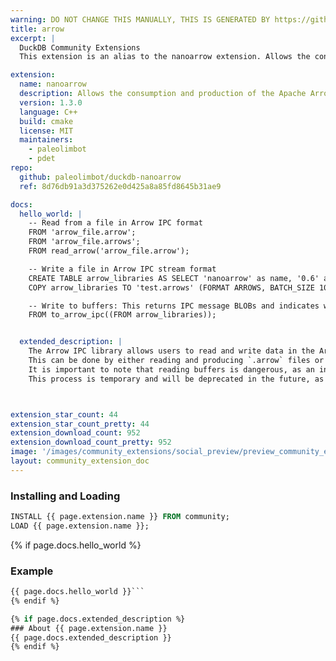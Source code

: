 ```yaml
---
warning: DO NOT CHANGE THIS MANUALLY, THIS IS GENERATED BY https://github/duckdb/community-extensions repository, check README there
title: arrow
excerpt: |
  DuckDB Community Extensions
  This extension is an alias to the nanoarrow extension. Allows the consumption and production of the Apache Arrow interprocess communication (IPC) format, both from files and directly from stream buffers.

extension:
  name: nanoarrow
  description: Allows the consumption and production of the Apache Arrow interprocess communication (IPC) format, both from files and directly from stream buffers.
  version: 1.3.0
  language: C++
  build: cmake
  license: MIT
  maintainers:
    - paleolimbot 
    - pdet
repo:
  github: paleolimbot/duckdb-nanoarrow
  ref: 8d76db91a3d375262e0d425a8a85fd8645b31ae9

docs:
  hello_world: |
    -- Read from a file in Arrow IPC format
    FROM 'arrow_file.arrow';
    FROM 'arrow_file.arrows';
    FROM read_arrow('arrow_file.arrow');

    -- Write a file in Arrow IPC stream format
    CREATE TABLE arrow_libraries AS SELECT 'nanoarrow' as name, '0.6' as version;
    COPY arrow_libraries TO 'test.arrows' (FORMAT ARROWS, BATCH_SIZE 100);

    -- Write to buffers: This returns IPC message BLOBs and indicates which one is the header.
    FROM to_arrow_ipc((FROM arrow_libraries));


  extended_description: |
    The Arrow IPC library allows users to read and write data in the Arrow IPC stream format. 
    This can be done by either reading and producing `.arrow` files or by directly reading buffers using their pointers and sizes. 
    It is important to note that reading buffers is dangerous, as an incorrect pointer can crash the database system. 
    This process is temporary and will be deprecated in the future, as clients (e.g., the Python DuckDB client) will have a function that internally extracts these buffers from an Arrow stream.



extension_star_count: 44
extension_star_count_pretty: 44
extension_download_count: 952
extension_download_count_pretty: 952
image: '/images/community_extensions/social_preview/preview_community_extension_nanoarrow.png'
layout: community_extension_doc
---
```


### Installing and Loading
```sql
INSTALL {{ page.extension.name }} FROM community;
LOAD {{ page.extension.name }};
```

{% if page.docs.hello_world %}
### Example
```sql
{{ page.docs.hello_world }}```
{% endif %}

{% if page.docs.extended_description %}
### About {{ page.extension.name }}
{{ page.docs.extended_description }}
{% endif %}


